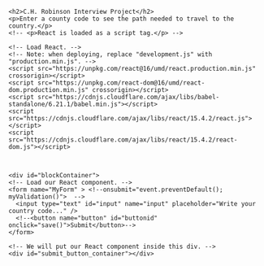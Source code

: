
<!-- this is the latest version including a React button component -->


<html>
  <head>
    <!--<style type="style.css"/>-->
    <meta charset="UTF-8" />
    <title>C.H. Robinson Interview Project</title>
  </head>
  <body onload="JavaScript:clearData()">

    <h2>C.H. Robinson Interview Project</h2>
    <p>Enter a county code to see the path needed to travel to the country.</p>
    <!-- <p>React is loaded as a script tag.</p> -->

    <!-- Load React. -->
    <!-- Note: when deploying, replace "development.js" with "production.min.js". -->
    <script src="https://unpkg.com/react@16/umd/react.production.min.js" crossorigin></script>
    <script src="https://unpkg.com/react-dom@16/umd/react-dom.production.min.js" crossorigin></script> 
    <script src="https://cdnjs.cloudflare.com/ajax/libs/babel-standalone/6.21.1/babel.min.js"></script>
    <script src="https://cdnjs.cloudflare.com/ajax/libs/react/15.4.2/react.js"></script>
    <script src="https://cdnjs.cloudflare.com/ajax/libs/react/15.4.2/react-dom.js"></script>



    <div id="blockContainer">
    <!-- Load our React component. -->
    <form name="MyForm" > <!--onsubmit="event.preventDefault(); myValidation()">  -->
      <input type="text" id="input" name="input" placeholder="Write your country code..." />
      <!--<button name="button" id="buttonid" onclick="save()">Submit</button>-->
    </form>

    <!-- We will put our React component inside this div. -->
    <div id="submit_button_container"></div> 
  </div>
    <script type="text/babel">
       const e = React.createElement;

        class SubmitButton extends React.Component {
          constructor(props) {
            super(props);
            this.state = { submitted: false };
          }

          render() {
            if (this.state.entered) {
              window.location.reload(false);
              return save();
            }

            return e(
              'button',
              { onClick: () => this.setState({ entered: true }) },
              'Submit'
            );
          }
        }
           


        const domContainer = document.querySelector('#submit_button_container');
        ReactDOM.render(e(SubmitButton), domContainer);

    </script>

        <p id="output"></p>

<script type="text/javascript">

    function clearData() {
        localStorage.clear();
        document.getElementById("input").value.clear();
        document.getElementById("output").innerHTML.clear();
    }

    function save(){
      var storedItem = localStorage.getItem("storedItem");
      var Item = document.getElementById("input").value;
      storedItem = localStorage.setItem("storedItem", Item);
      checkCountry();
    }

     void function checkCountry() {

        var coder = localStorage.getItem("storedItem");


        if(coder == "CAN" || coder == "can") {
          document.getElementById("output").innerHTML = "USA, CAN";
        }

        else if(coder == "USA" || coder ==  "usa") {
          document.getElementById("output").innerHTML = "USA";
        }

        else if(coder == "MEX" || coder == "mex") {
          document.getElementById("output").innerHTML = "USA, MEX";
        }

        else if(coder == "BLZ" || coder == "blz") {
          document.getElementById("output").innerHTML = "USA, MEX, BLZ";
        }

        else if(coder == "GTM" || coder == "gtm") {
          document.getElementById("output").innerHTML = "USA, MEX, GTM";
        }

        else if(coder == "SLV" || coder == "slv") {
          document.getElementById("output").innerHTML = "USA, MEX, GTM, SLV";
        }
        
        else if(coder == "HND" || coder == "hnd") {
          document.getElementById("output").innerHTML = "USA, MEX, GTM, HND";
        }

        else if(coder == "NIC" || coder == "nic") {
          document.getElementById("output").innerHTML = "USA, MEX, GTM, HND, NIC";
        }

        else if(coder == "CRI" || coder == "cri") {
          document.getElementById("output").innerHTML = "USA, MEX, GTM, HND, NIC, CRI";
        }

        else if(coder == "PAN" || coder == "pan") {
          document.getElementById("output").innerHTML = "USA, MEX, GTM, HND, NIC, CRI, PAN";
        }

        else if (coder.length == 3 && (coder != "CAN" || coder != "USA" || coder != "MEX" || coder != "BLZ" || coder != "GTM" || coder != "SLV" || coder != "HND" || coder != "NIC" || coder != "CRI" || coder != "PAN")) {
          window.alert("You have not entered a valid country code. Try again.");
        }

        else if(coder.length < 3) {
          window.alert("You have not entered a valid country code. Try again.");
        }

        else {//if(coder.length > 3) {
          window.alert("You have not entered a valid country code. Try again.");
        }
    } ();
    </script>


    

  </body>
</html>

